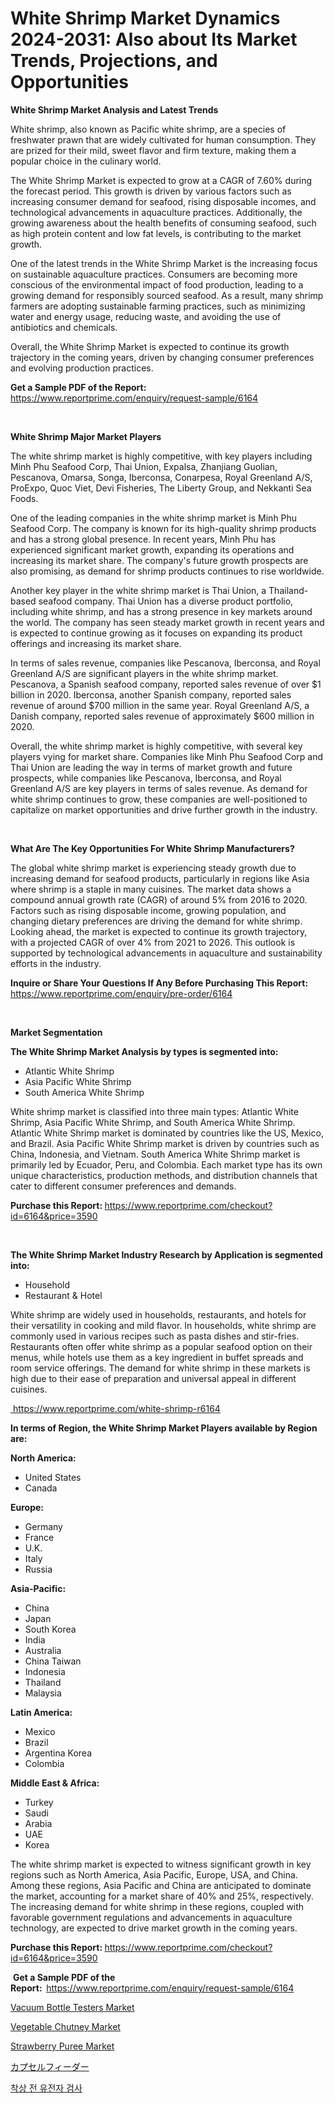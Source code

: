 <p><h1>White Shrimp Market Dynamics 2024-2031: Also about Its Market Trends, Projections, and Opportunities</h1></p><p><strong>White Shrimp Market Analysis and Latest Trends</strong></p>
<p><p>White shrimp, also known as Pacific white shrimp, are a species of freshwater prawn that are widely cultivated for human consumption. They are prized for their mild, sweet flavor and firm texture, making them a popular choice in the culinary world.</p><p>The White Shrimp Market is expected to grow at a CAGR of 7.60% during the forecast period. This growth is driven by various factors such as increasing consumer demand for seafood, rising disposable incomes, and technological advancements in aquaculture practices. Additionally, the growing awareness about the health benefits of consuming seafood, such as high protein content and low fat levels, is contributing to the market growth.</p><p>One of the latest trends in the White Shrimp Market is the increasing focus on sustainable aquaculture practices. Consumers are becoming more conscious of the environmental impact of food production, leading to a growing demand for responsibly sourced seafood. As a result, many shrimp farmers are adopting sustainable farming practices, such as minimizing water and energy usage, reducing waste, and avoiding the use of antibiotics and chemicals.</p><p>Overall, the White Shrimp Market is expected to continue its growth trajectory in the coming years, driven by changing consumer preferences and evolving production practices.</p></p>
<p><strong>Get a Sample PDF of the Report:&nbsp;</strong> <a href="https://www.reportprime.com/enquiry/request-sample/6164">https://www.reportprime.com/enquiry/request-sample/6164</a></p>
<p>&nbsp;</p>
<p><strong>White Shrimp Major Market Players</strong></p>
<p><p>The white shrimp market is highly competitive, with key players including Minh Phu Seafood Corp, Thai Union, Expalsa, Zhanjiang Guolian, Pescanova, Omarsa, Songa, Iberconsa, Conarpesa, Royal Greenland A/S, ProExpo, Quoc Viet, Devi Fisheries, The Liberty Group, and Nekkanti Sea Foods.</p><p>One of the leading companies in the white shrimp market is Minh Phu Seafood Corp. The company is known for its high-quality shrimp products and has a strong global presence. In recent years, Minh Phu has experienced significant market growth, expanding its operations and increasing its market share. The company's future growth prospects are also promising, as demand for shrimp products continues to rise worldwide.</p><p>Another key player in the white shrimp market is Thai Union, a Thailand-based seafood company. Thai Union has a diverse product portfolio, including white shrimp, and has a strong presence in key markets around the world. The company has seen steady market growth in recent years and is expected to continue growing as it focuses on expanding its product offerings and increasing its market share.</p><p>In terms of sales revenue, companies like Pescanova, Iberconsa, and Royal Greenland A/S are significant players in the white shrimp market. Pescanova, a Spanish seafood company, reported sales revenue of over $1 billion in 2020. Iberconsa, another Spanish company, reported sales revenue of around $700 million in the same year. Royal Greenland A/S, a Danish company, reported sales revenue of approximately $600 million in 2020.</p><p>Overall, the white shrimp market is highly competitive, with several key players vying for market share. Companies like Minh Phu Seafood Corp and Thai Union are leading the way in terms of market growth and future prospects, while companies like Pescanova, Iberconsa, and Royal Greenland A/S are key players in terms of sales revenue. As demand for white shrimp continues to grow, these companies are well-positioned to capitalize on market opportunities and drive further growth in the industry.</p></p>
<p>&nbsp;</p>
<p><strong>What Are The Key Opportunities For White Shrimp Manufacturers?</strong></p>
<p><p>The global white shrimp market is experiencing steady growth due to increasing demand for seafood products, particularly in regions like Asia where shrimp is a staple in many cuisines. The market data shows a compound annual growth rate (CAGR) of around 5% from 2016 to 2020. Factors such as rising disposable income, growing population, and changing dietary preferences are driving the demand for white shrimp. Looking ahead, the market is expected to continue its growth trajectory, with a projected CAGR of over 4% from 2021 to 2026. This outlook is supported by technological advancements in aquaculture and sustainability efforts in the industry.</p></p>
<p><strong>Inquire or Share Your Questions If Any Before Purchasing This Report:</strong> <a href="https://www.reportprime.com/enquiry/pre-order/6164">https://www.reportprime.com/enquiry/pre-order/6164</a></p>
<p>&nbsp;</p>
<p><strong>Market Segmentation</strong></p>
<p><strong>The White Shrimp Market Analysis by types is segmented into:</strong></p>
<p><ul><li>Atlantic White Shrimp</li><li>Asia Pacific White Shrimp</li><li>South America White Shrimp</li></ul></p>
<p><p>White shrimp market is classified into three main types: Atlantic White Shrimp, Asia Pacific White Shrimp, and South America White Shrimp. Atlantic White Shrimp market is dominated by countries like the US, Mexico, and Brazil. Asia Pacific White Shrimp market is driven by countries such as China, Indonesia, and Vietnam. South America White Shrimp market is primarily led by Ecuador, Peru, and Colombia. Each market type has its own unique characteristics, production methods, and distribution channels that cater to different consumer preferences and demands.</p></p>
<p><strong>Purchase this Report:&nbsp;</strong><a href="https://www.reportprime.com/checkout?id=6164&price=3590">https://www.reportprime.com/checkout?id=6164&price=3590</a></p>
<p>&nbsp;</p>
<p><strong>The White Shrimp Market Industry Research by Application is segmented into:</strong></p>
<p><ul><li>Household</li><li>Restaurant & Hotel</li></ul></p>
<p><p>White shrimp are widely used in households, restaurants, and hotels for their versatility in cooking and mild flavor. In households, white shrimp are commonly used in various recipes such as pasta dishes and stir-fries. Restaurants often offer white shrimp as a popular seafood option on their menus, while hotels use them as a key ingredient in buffet spreads and room service offerings. The demand for white shrimp in these markets is high due to their ease of preparation and universal appeal in different cuisines.</p></p>
<p><a href="https://www.reportprime.com/white-shrimp-r6164">&nbsp;https://www.reportprime.com/white-shrimp-r6164</a></p>
<p><strong>In terms of Region, the White Shrimp Market Players available by Region are:</strong></p>
<p>
    <p> <strong> North America: </strong>
        <ul>
            <li>United States</li>
            <li>Canada</li>
        </ul>
        </p> 
    <p> <strong> Europe: </strong>
        <ul>
            <li>Germany</li>
            <li>France</li>
            <li>U.K.</li>
            <li>Italy</li>
            <li>Russia</li>
        </ul>
        </p> 
    <p> <strong> Asia-Pacific: </strong>
        <ul>
            <li>China</li>
            <li>Japan</li>
            <li>South Korea</li>
            <li>India</li>
            <li>Australia</li>
            <li>China Taiwan</li>
            <li>Indonesia</li>
            <li>Thailand</li>
            <li>Malaysia</li>
        </ul>
        </p> 
    <p> <strong> Latin America: </strong>
        <ul>
            <li>Mexico</li>
            <li>Brazil</li>
            <li>Argentina Korea</li>
            <li>Colombia</li>
        </ul>
        </p> 
    <p> <strong> Middle East & Africa: </strong>
        <ul>
            <li>Turkey</li>
            <li>Saudi</li>
            <li>Arabia</li>
            <li>UAE</li>
            <li>Korea</li>
        </ul>
    </p>
    </p>
<p><p>The white shrimp market is expected to witness significant growth in key regions such as North America, Asia Pacific, Europe, USA, and China. Among these regions, Asia Pacific and China are anticipated to dominate the market, accounting for a market share of 40% and 25%, respectively. The increasing demand for white shrimp in these regions, coupled with favorable government regulations and advancements in aquaculture technology, are expected to drive market growth in the coming years.</p></p>
<p><strong>Purchase this Report: </strong><a href="https://www.reportprime.com/checkout?id=6164&price=3590">https://www.reportprime.com/checkout?id=6164&price=3590</a></p>
<p>&nbsp;<strong>Get a Sample PDF of the Report:&nbsp;&nbsp;</strong><a href="https://www.reportprime.com/enquiry/request-sample/6164">https://www.reportprime.com/enquiry/request-sample/6164</a></p>
<p><strong></strong></p>
<p><p><a href="https://www.linkedin.com/pulse/vacuum-bottle-testers-market-exploring-share-trends-future-growth-edeqc">Vacuum Bottle Testers Market</a></p><p><a href="https://github.com/lubmix/Market-Research-Report-List-2/blob/main/vegetable-chutney-market.md">Vegetable Chutney Market</a></p><p><a href="https://github.com/joannagoyvaerts/Market-Research-Report-List-2/blob/main/strawberry-puree-market.md">Strawberry Puree Market</a></p><p><a href="https://github.com/AdellaPrice2023/Market-Research-Report-List-1/blob/main/136491874865.md">カプセルフィーダー</a></p><p><a href="https://github.com/GabrielBlanda5656/Market-Research-Report-List-1/blob/main/782211871337.md">착상 전 유전자 검사</a></p></p>